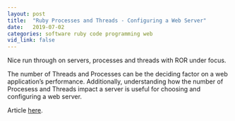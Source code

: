 ```yaml
---
layout: post
title:  "Ruby Processes and Threads - Configuring a Web Server"
date:   2019-07-02
categories: software ruby code programming web
vid_link: false
---
```


Nice run through on servers, processes and threads with ROR under focus.

The number of Threads and Processes can be the deciding factor on a web application’s performance. Additionally, understanding how the number of Procesess and Threads impact a server is useful for choosing and configuring a web server.

Article [here].

[here]: //jakeyesbeck.com/2019/06/18/ruby-processes-and-threads/